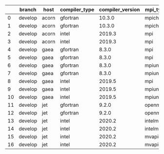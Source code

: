 |    | branch   | host   | compiler_type   | compiler_version   | mpi_type   | mpi_version   | o_g   | os     | unit_pass   | unit_fail   | system_pass   | system_fail   | example_pass   | example_fail   | nuopc_pass   | nuopc_fail   | build_passed   |
|----|----------|--------|-----------------|--------------------|------------|---------------|-------|--------|-------------|-------------|---------------|---------------|----------------|----------------|--------------|--------------|----------------|
|  0 | develop  | acorn  | gfortran        | 10.3.0             | mpich3     | 8.1.7         | O     | Linux  | fail        | fail        | fail          | fail          | fail           | fail           | 50           | 0            | True           |
|  1 | develop  | acorn  | gfortran        | 10.3.0             | mpich3     | 8.1.7         | g     | Linux  | fail        | fail        | fail          | fail          | fail           | fail           | 50           | 0            | True           |
|  2 | develop  | acorn  | intel           | 2019.3             | mpi        | 8.1.7         | O     | Linux  | fail        | fail        | fail          | fail          | fail           | fail           | 50           | 0            | True           |
|  3 | develop  | acorn  | intel           | 2019.3             | mpi        | 8.1.7         | g     | Linux  | fail        | fail        | fail          | fail          | fail           | fail           | 50           | 0            | True           |
|  4 | develop  | gaea   | gfortran        | 8.3.0              | mpi        | 7.7.11        | O     | Unicos | fail        | fail        | fail          | fail          | fail           | fail           | 47           | 3            | False          |
|  5 | develop  | gaea   | gfortran        | 8.3.0              | mpi        | 7.7.11        | g     | Unicos | fail        | fail        | fail          | fail          | fail           | fail           | queued       | queued       | False          |
|  6 | develop  | gaea   | gfortran        | 8.3.0              | mpiuni     | None          | O     | Unicos | fail        | fail        | fail          | fail          | fail           | fail           | 0            | 50           | False          |
|  7 | develop  | gaea   | gfortran        | 8.3.0              | mpiuni     | None          | g     | Unicos | fail        | fail        | fail          | fail          | fail           | fail           | queued       | queued       | False          |
|  8 | develop  | gaea   | intel           | 2019.5             | mpi        | 7.7.11        | O     | Unicos | fail        | fail        | fail          | fail          | fail           | fail           | queued       | queued       | False          |
|  9 | develop  | gaea   | intel           | 2019.5             | mpiuni     | None          | O     | Unicos | fail        | fail        | fail          | fail          | fail           | fail           | 0            | 50           | False          |
| 10 | develop  | gaea   | intel           | 2019.5             | mpiuni     | None          | g     | Unicos | fail        | fail        | fail          | fail          | fail           | fail           | queued       | queued       | False          |
| 11 | develop  | jet    | gfortran        | 9.2.0              | openmpi    | 3.1.4         | O     | Linux  | fail        | fail        | fail          | fail          | fail           | fail           | 50           | 0            | True           |
| 12 | develop  | jet    | gfortran        | 9.2.0              | openmpi    | 3.1.4         | g     | Linux  | fail        | fail        | fail          | fail          | fail           | fail           | 50           | 0            | True           |
| 13 | develop  | jet    | intel           | 2020.2             | intelmpi   | 2020.2        | O     | Linux  | fail        | fail        | fail          | fail          | fail           | fail           | 50           | 0            | True           |
| 14 | develop  | jet    | intel           | 2020.2             | intelmpi   | 2020.2        | g     | Linux  | fail        | fail        | fail          | fail          | fail           | fail           | 50           | 0            | True           |
| 15 | develop  | jet    | intel           | 2020.2             | mvapich2   | 2.3           | O     | Linux  | fail        | fail        | fail          | fail          | fail           | fail           | 44           | 6            | True           |
| 16 | develop  | jet    | intel           | 2020.2             | mvapich2   | 2.3           | g     | Linux  | fail        | fail        | fail          | fail          | fail           | fail           | 44           | 6            | True           |